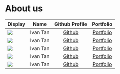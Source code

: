 # About us

Display |     Name     | Github Profile | Portfolio 
--------|:------------:|:--------------:|:---------:
![](https://via.placeholder.com/100.png?text=Photo) |   Ivan Tan   | [Github](https://github.com/) | [Portfolio](docs/team/johndoe.md)
![](https://via.placeholder.com/100.png?text=Photo) |   Ivan Tan   | [Github](https://github.com/) | [Portfolio](docs/team/johndoe.md)
![](https://via.placeholder.com/100.png?text=Photo) |   Ivan Tan   | [Github](https://github.com/) | [Portfolio](docs/team/johndoe.md)
![](https://via.placeholder.com/100.png?text=Photo) |   Ivan Tan   | [Github](https://github.com/) | [Portfolio](docs/team/johndoe.md)
![](https://via.placeholder.com/100.png?text=Photo) | Ivan Tan | [Github](https://github.com/) | [Portfolio](docs/team/johndoe.md)
